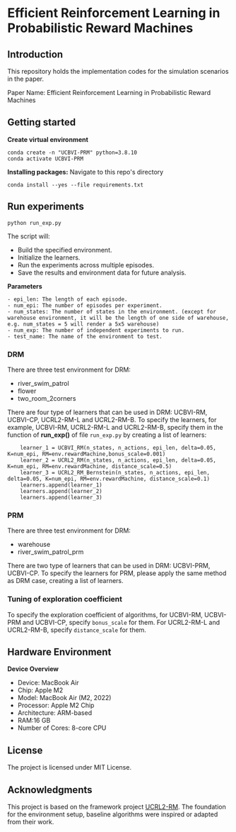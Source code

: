 # Efficient Reinforcement Learning in Probabilistic Reward Machines
## Introduction
This repository holds the implementation codes for the simulation scenarios in the paper. 

Paper Name: Efficient Reinforcement Learning in Probabilistic Reward Machines
## Getting started
**Create virtual environment**
```
conda create -n "UCBVI-PRM" python=3.8.10
conda activate UCBVI-PRM
```
**Installing packages:**
Navigate to this repo's directory
```
conda install --yes --file requirements.txt
```
## Run experiments
```
python run_exp.py
```
The script will:

-	Build the specified environment.
- Initialize the learners.
- Run the experiments across multiple episodes.
- Save the results and environment data for future analysis.

**Parameters**

	- epi_len: The length of each episode.
	- num_epi: The number of episodes per experiment.
	- num_states: The number of states in the environment. (except for warehouse environment, it will be the length of one side of warehouse, e.g. num_states = 5 will render a 5x5 warehouse)
	- num_exp: The number of independent experiments to run.
	- test_name: The name of the environment to test.

### DRM

There are three test environment for DRM:
  - river_swim_patrol
  - flower
  - two_room_2corners


There are four type of learners that can be used in DRM: UCBVI-RM, UCBVI-CP, UCRL2-RM-L and UCRL2-RM-B. To specify the learners, for example, UCBVI-RM, UCRL2-RM-L and UCRL2-RM-B, specify them in the function of **run_exp()** of file ``run_exp.py`` by creating a list of learners:
```
    learner_1 = UCBVI_RM(n_states, n_actions, epi_len, delta=0.05, K=num_epi, RM=env.rewardMachine,bonus_scale=0.001)
    learner_2 = UCRL2_RM(n_states, n_actions, epi_len, delta=0.05, K=num_epi, RM=env.rewardMachine, distance_scale=0.5)
    learner_3 = UCRL2_RM_Bernstein(n_states, n_actions, epi_len, delta=0.05, K=num_epi, RM=env.rewardMachine, distance_scale=0.1)
    learners.append(learner_1)
    learners.append(learner_2)
    learners.append(learner_3)

```
### PRM
There are three test environment for DRM:
  - warehouse
  - river_swim_patrol_prm

There are two type of learners that can be used in DRM: UCBVI-PRM, UCBVI-CP. To specify the learners for PRM, please apply the same method as DRM case, creating a list of learners.

### Tuning of exploration coefficient
To specify the exploration coefficient of algorithms, for UCBVI-RM, UCBVI-PRM and UCBVI-CP, specify ``bonus_scale`` for them.
For UCRL2-RM-L and UCRL2-RM-B, specify ``distance_scale`` for them.
## Hardware Environment

**Device Overview**

- Device: MacBook Air
- Chip: Apple M2
- Model: MacBook Air (M2, 2022)
- Processor: Apple M2 Chip
- Architecture: ARM-based
- RAM:16 GB
- Number of Cores: 8-core CPU 
 
  

## License
The project is licensed under MIT License.
## Acknowledgments
This project is based on the framework project [UCRL2-RM](https://github.com/HippolyteBourel/UCRL-RM). The foundation for the environment setup, baseline algorithms were inspired or adapted from their work. 